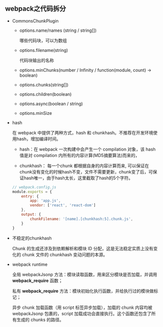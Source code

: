 ## webpack之代码拆分

* CommonsChunkPlugin

    - options.name/names (string / string[])

        哪些代码块，可以为数组

    - options.filename(string)

        代码块输出的名称

    - options.minChunks(number / Infinity / function(module, count) -> boolean)

    - options.chunks(string[])

    - options.children(boolean)

    - options.async(boolean / string)

    - options.minSize


* hash

    在 webpack 中提供了两种方式，hash 和 chunkhash。不推荐在开发环境使用hash，增加编译时间。

    - hash：在 webpack 一次构建中会产生一个 compilation 对象，该 hash 值是对 compilation 内所有的内容计算(MD5摘要算法)而来的，

    - chunkhash： 每一个chunk 都根据自身的内容计算而来, 可以保证在chunk没有变化的时候hash不变，文件不需要更新，chunk变了后，可保证hash唯一，由于hash太长，这里截取了hash的5个字符。

    ```js
    // webpack.config.js
    module.exports = {
        entry: {
            app: 'app.js',
            vendor: ['react', 'react-dom']
        },
        output: {
            chunkFilename: '[name].[chunkhash:5].chunk.js',
        }
    }
    ```

* 不稳定的chunkhash

    Chunk 的生成还涉及到依赖解析和模块 ID 分配，这是无法稳定实质上没有变化的 chunk 文件的 chunkhash 变动问题的本源。

* webpack runtime

    全局 webpackJsonp 方法：模块读取函数，用来区分模块是否加载，并调用 __webpack_require__ 函数；

    私有 __webpack_require__ 方法：模块初始化执行函数，并给执行过的模块做标记；
    
    异步 chunk 加载函数（用 script 标签异步加载），加载的 chunk 内容均被 webpackJsonp 包裹的，script 加载成功会直接执行。这个函数还包含了所有生成的 chunks 的路径。